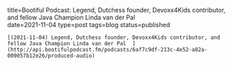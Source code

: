 
title=Bootiful Podcast: Legend, Dutchess founder, Devoxx4Kids contributor, and fellow Java Champion Linda van der Pal  
date=2021-11-04
type=post
tags=blog
status=published
~~~~~~
[(2021-11-04) Legend, Dutchess founder, Devoxx4Kids contributor, and fellow Java Champion Linda van der Pal  ](http://api.bootifulpodcast.fm/podcasts/6af7c9df-213c-4e52-a82a-009057b12e26/produced-audio) 
            